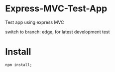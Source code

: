 # Express-MVC-Test-App
Test app using express MVC

switch to branch: edge, for latest development test

# Install
    npm install;
